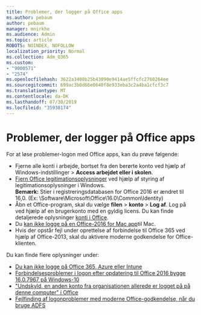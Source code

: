 ```yaml
---
title: Problemer, der logger på Office apps
ms.author: pebaum
author: pebaum
manager: mnirkhe
ms.audience: Admin
ms.topic: article
ROBOTS: NOINDEX, NOFOLLOW
localization_priority: Normal
ms.collection: Adm_O365
ms.custom:
- "9000571"
- "2574"
ms.openlocfilehash: 3622a3408b25b43090e9414ae5ffcfc2760264ee
ms.sourcegitcommit: 699ac3b0d66e0640f8e933eba3c2a4ba1cfcf3c7
ms.translationtype: MT
ms.contentlocale: da-DK
ms.lasthandoff: 07/30/2019
ms.locfileid: "35938174"
---
```

# <a name="issues-signing-in-to-office-apps"></a>Problemer, der logger på Office apps

For at løse problemer-logon med Office apps, kan du prøve følgende:

- Fjerne alle konti i arbejde, bortset fra den berørte konto ved hjælp af Windows-indstillinger > **Access arbejdet eller i skolen**.
- [Fjern Office legitimationsoplysninger](https://docs.microsoft.com/office/troubleshoot/error-messages/another-account-already-signed-in#step-3-clear-cached-credentials-on-the-computer) ved hjælp af styring af legitimationsoplysninger i Windows.<br/>
    **Bemærk:** Stier i registreringsdatabasen for Office 2016 er ændret til 16,0. (Ex: \Software\Microsoft\Office\16.0\Common\Identity\)
- Åbn et Office-program, skal du vælge **filen** > **konto** > **Log af**. Log på ved hjælp af en brugerkonto med en gyldig licens. Du kan finde detaljerede oplysninger [konti i Office](https://support.office.com/article/accounts-in-office-628ea040-f265-49de-b986-be09c3ebf8a9).
- Du [kan ikke logge på en Office-2016 for Mac app](https://docs.microsoft.com/office365/troubleshoot/authentication/sign-in-to-office-2016-for-mac-fail)til Mac.
- Hvis der opstår fejl under oprettelse af forbindelse til Office 365 ved hjælp af Office-2013, skal du aktivere moderne godkendelse for Office-klienten.

Du kan finde flere oplysninger under:
- [Du kan ikke logge på Office 365, Azure eller Intune](https://docs.microsoft.com/office365/troubleshoot/authentication/sign-in-to-office-365-azure-intune)
- [Forbindelsesproblemer i logon efter opdatering til Office 2016 bygge 16.0.7967 på Windows-10](https://docs.microsoft.com/office365/troubleshoot/administration/connection-issue-when-sign-in-office-2016)
- ["Undskyld, en anden konto fra organisationen allerede er logget på på denne computer" i Office](https://docs.microsoft.com/office/troubleshoot/error-messages/another-account-already-signed-in)
- [Fejlfinding af logonproblemer med moderne Office-godkendelse, når du bruge ADFS](https://docs.microsoft.com/office365/troubleshoot/authentication/sign-in-issue-with-modern-auth)